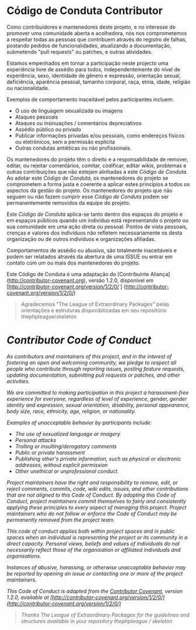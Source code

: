 # Código de Conduta Contributor

Como contribuidores e mantenedores deste projeto, e no interesse de promover uma comunidade aberta e acolhedora, nós nos comprometemos a respeitar todas as pessoas que contribuem através do registro de falhas, postando pedidos de funcionalidades, atualizando a documentação, submetendo "pull requests" ou patches, e outras atividades.

Estamos empenhados em tornar a participação neste projecto uma experiência livre de assédio para todos, independentemente do nível de experiência, sexo, identidade de gênero e expressão, orientação sexual, deficiência, aparência pessoal, tamanho corporal, raça, etnia, idade, religião ou nacionalidade.

Exemplos de comportamento inaceitável pelos participantes incluem:

* O uso de linguagem sexualizada ou imagens
* Ataques pessoais
* Ataques ou insinuações / comentários depreciativos
* Assédio público ou privado
* Publicar informações privadas e/ou pessoais, como endereços físicos ou eletrônicos, sem a permissão explícita
* Outras condutas antiéticas ou não profissionais.

Os mantenedores do projeto têm o direito e a responsabilidade de remover, editar, ou rejeitar comentários, comitar, códificar, editar wikis, problemas e outras contribuições que não estejam alinhadas a este *Código de Conduta*. Ao adotar este *Código de Conduta*, os mantenedores do projeto se comprometem a forma justa e coerente a aplicar estes princípios a todos os aspectos da gestão do projeto. Os mantenedores do projeto que não seguem ou não fazem cumprir esse *Código de Conduta* podem ser permanentemente removidos da equipe do projeto.

Este *Código de Conduta* aplica-se tanto dentro dos espaços do projeto e em espaços públicos quando um indivíduo está representando o projeto ou sua comunidade em uma ação direta ou pessoal. Pontos de vista pessoais, crenças e valores dos indivíduos não refletem necessariamente os desta organização ou de outros indivíduos e organizações afiliadas.

Comportamentos de assédio ou abusivo, são totalmente inaceitáveis e podem ser relatados através da abertura de uma ISSUE ou entrar em contato com um ou mais dos mantenedores do projeto.

Este Código de Conduta é uma adaptação do [Contribuinte Aliança] (http://contributor-covenant.org), versão 1.2.0, disponível em [http://contributor-covenant.org/version/1/2/0/ ] (http://contributor-covenant.org/version/1/2/0/)

> Agradecemos "The League of Extraordinary Packages" pelas orientações e estruturas disponibilizadas em seu repositório thephpleague/skeleton


# *Contributor Code of Conduct*

*As contributors and maintainers of this project, and in the interest of fostering an open and welcoming community, we pledge to respect all people who contribute through reporting issues, posting feature requests, updating documentation, submitting pull requests or patches, and other activities.*

*We are committed to making participation in this project a harassment-free experience for everyone, regardless of level of experience, gender, gender identity and expression, sexual orientation, disability, personal appearance, body size, race, ethnicity, age, religion, or nationality.*

*Examples of unacceptable behavior by participants include:*

- *The use of sexualized language or imagery*
- *Personal attacks*
- *Trolling or insulting/derogatory comments*
- *Public or private harassment*
- *Publishing other's private information, such as physical or electronic addresses, without explicit permission*
- *Other unethical or unprofessional conduct.*

*Project maintainers have the right and responsibility to remove, edit, or reject comments, commits, code, wiki edits, issues, and other contributions that are not aligned to this Code of Conduct. By adopting this Code of Conduct, project maintainers commit themselves to fairly and consistently applying these principles to every aspect of managing this project. Project maintainers who do not follow or enforce the Code of Conduct may be permanently removed from the project team.*

*This code of conduct applies both within project spaces and in public spaces when an individual is representing the project or its community in a direct capacity. Personal views, beliefs and values of individuals do not necessarily reflect those of the organisation or affiliated individuals and organisations.*

*Instances of abusive, harassing, or otherwise unacceptable behavior may be reported by opening an issue or contacting one or more of the project maintainers.*

*This Code of Conduct is adapted from the [Contributor Covenant](http://contributor-covenant.org), version 1.2.0, available at [http://contributor-covenant.org/version/1/2/0/](http://contributor-covenant.org/version/1/2/0/)*

> *Thanks The League of Extraordinary Packages for the guidelines and structures available in your repository thephpleague / skeleton*


